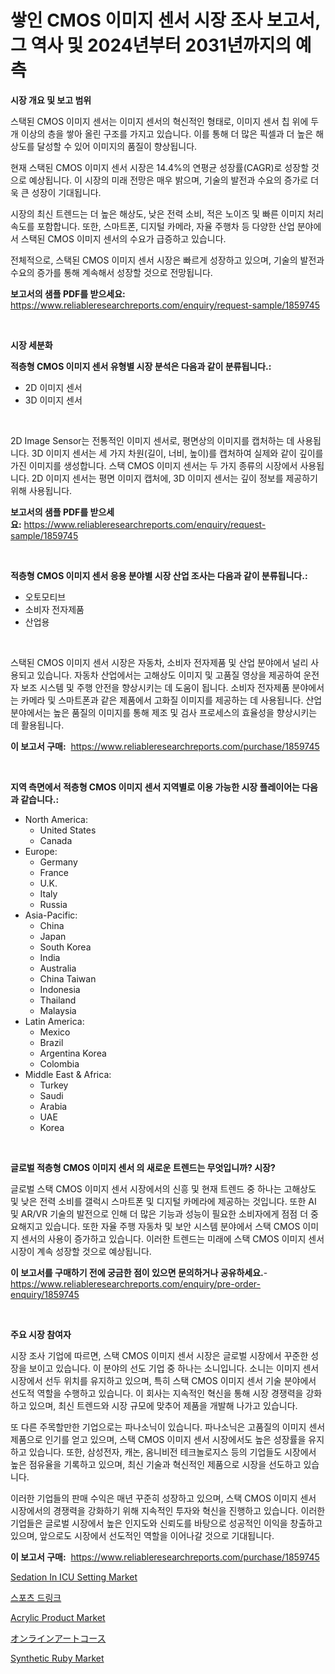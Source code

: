 <p><h1>쌓인 CMOS 이미지 센서 시장 조사 보고서, 그 역사 및 2024년부터 2031년까지의 예측</h1></p><p><strong>시장 개요 및 보고 범위</strong></p>
<p><p>스택된 CMOS 이미지 센서는 이미지 센서의 혁신적인 형태로, 이미지 센서 칩 위에 두 개 이상의 층을 쌓아 올린 구조를 가지고 있습니다. 이를 통해 더 많은 픽셀과 더 높은 해상도를 달성할 수 있어 이미지의 품질이 향상됩니다.</p><p>현재 스택된 CMOS 이미지 센서 시장은 14.4%의 연평균 성장률(CAGR)로 성장할 것으로 예상됩니다. 이 시장의 미래 전망은 매우 밝으며, 기술의 발전과 수요의 증가로 더욱 큰 성장이 기대됩니다.</p><p>시장의 최신 트렌드는 더 높은 해상도, 낮은 전력 소비, 적은 노이즈 및 빠른 이미지 처리 속도를 포함합니다. 또한, 스마트폰, 디지털 카메라, 자율 주행차 등 다양한 산업 분야에서 스택된 CMOS 이미지 센서의 수요가 급증하고 있습니다.</p><p>전체적으로, 스택된 CMOS 이미지 센서 시장은 빠르게 성장하고 있으며, 기술의 발전과 수요의 증가를 통해 계속해서 성장할 것으로 전망됩니다.</p></p>
<p><strong>보고서의 샘플 PDF를 받으세요:</strong> <a href="https://www.reliableresearchreports.com/enquiry/request-sample/1859745">https://www.reliableresearchreports.com/enquiry/request-sample/1859745</a></p>
<p>&nbsp;</p>
<p><strong>시장 세분화</strong></p>
<p><strong>적층형 CMOS 이미지 센서 유형별 시장 분석은 다음과 같이 분류됩니다.:</strong></p>
<p><ul><li>2D 이미지 센서</li><li>3D 이미지 센서</li></ul></p>
<p>&nbsp;</p>
<p><p>2D Image Sensor는 전통적인 이미지 센서로, 평면상의 이미지를 캡처하는 데 사용됩니다. 3D 이미지 센서는 세 가지 차원(길이, 너비, 높이)를 캡처하여 실제와 같이 깊이를 가진 이미지를 생성합니다. 스택 CMOS 이미지 센서는 두 가지 종류의 시장에서 사용됩니다. 2D 이미지 센서는 평면 이미지 캡처에, 3D 이미지 센서는 깊이 정보를 제공하기 위해 사용됩니다.</p></p>
<p><strong>보고서의 샘플 PDF를 받으세요:</strong>&nbsp;<a href="https://www.reliableresearchreports.com/enquiry/request-sample/1859745">https://www.reliableresearchreports.com/enquiry/request-sample/1859745</a></p>
<p>&nbsp;</p>
<p><strong> 적층형 CMOS 이미지 센서 응용 분야별 시장 산업 조사는 다음과 같이 분류됩니다.:</strong></p>
<p><ul><li>오토모티브</li><li>소비자 전자제품</li><li>산업용</li></ul></p>
<p>&nbsp;</p>
<p><p>스택된 CMOS 이미지 센서 시장은 자동차, 소비자 전자제품 및 산업 분야에서 널리 사용되고 있습니다. 자동차 산업에서는 고해상도 이미지 및 고품질 영상을 제공하여 운전자 보조 시스템 및 주행 안전을 향상시키는 데 도움이 됩니다. 소비자 전자제품 분야에서는 카메라 및 스마트폰과 같은 제품에서 고화질 이미지를 제공하는 데 사용됩니다. 산업 분야에서는 높은 품질의 이미지를 통해 제조 및 검사 프로세스의 효율성을 향상시키는 데 활용됩니다.</p></p>
<p><strong>이 보고서 구매:</strong>&nbsp; <a href="https://www.reliableresearchreports.com/purchase/1859745">https://www.reliableresearchreports.com/purchase/1859745</a></p>
<p>&nbsp;</p>
<p><strong>지역 측면에서 적층형 CMOS 이미지 센서 지역별로 이용 가능한 시장 플레이어는 다음과 같습니다.:</strong></p>
<p><ul>
    <li>
        North America:
        <ul>
            <li>United States</li>
            <li>Canada</li>
        </ul>
    </li>
    <li>
        Europe:
        <ul>
            <li>Germany</li>
            <li>France</li>
            <li>U.K.</li>
            <li>Italy</li>
            <li>Russia</li>
        </ul>
    </li>
    <li>
        Asia-Pacific:
        <ul>
            <li>China</li>
            <li>Japan</li>
            <li>South Korea</li>
            <li>India</li>
            <li>Australia</li>
            <li>China Taiwan</li>
            <li>Indonesia</li>
            <li>Thailand</li>
            <li>Malaysia</li>
        </ul>
    </li>
    <li>
        Latin America:
        <ul>
            <li>Mexico</li>
            <li>Brazil</li>
            <li>Argentina Korea</li>
            <li>Colombia</li>
        </ul>
    </li>
    <li>
        Middle East & Africa:
        <ul>
            <li>Turkey</li>
            <li>Saudi</li>
            <li>Arabia</li>
            <li>UAE</li>
            <li>Korea</li>
        </ul>
    </li>
    </ul></p>
<p>&nbsp;</p>
<p><strong>글로벌 적층형 CMOS 이미지 센서 의 새로운 트렌드는 무엇입니까? 시장?</strong></p>
<p><p>글로벌 스택 CMOS 이미지 센서 시장에서의 신흥 및 현재 트렌드 중 하나는 고해상도 및 낮은 전력 소비를 갤럭시 스마트폰 및 디지털 카메라에 제공하는 것입니다. 또한 AI 및 AR/VR 기술의 발전으로 인해 더 많은 기능과 성능이 필요한 소비자에게 점점 더 중요해지고 있습니다. 또한 자율 주행 자동차 및 보안 시스템 분야에서 스택 CMOS 이미지 센서의 사용이 증가하고 있습니다. 이러한 트렌드는 미래에 스택 CMOS 이미지 센서 시장이 계속 성장할 것으로 예상됩니다.</p></p>
<p><strong>이 보고서를 구매하기 전에 궁금한 점이 있으면 문의하거나 공유하세요.</strong>- <a href="https://www.reliableresearchreports.com/enquiry/pre-order-enquiry/1859745">https://www.reliableresearchreports.com/enquiry/pre-order-enquiry/1859745</a></p>
<p>&nbsp;</p>
<p><strong>주요 시장 참여자</strong></p>
<p><p>시장 조사 기업에 따르면, 스택 CMOS 이미지 센서 시장은 글로벌 시장에서 꾸준한 성장을 보이고 있습니다. 이 분야의 선도 기업 중 하나는 소니입니다. 소니는 이미지 센서 시장에서 선두 위치를 유지하고 있으며, 특히 스택 CMOS 이미지 센서 기술 분야에서 선도적 역할을 수행하고 있습니다. 이 회사는 지속적인 혁신을 통해 시장 경쟁력을 강화하고 있으며, 최신 트렌드와 시장 규모에 맞추어 제품을 개발해 나가고 있습니다.</p><p>또 다른 주목할만한 기업으로는 파나소닉이 있습니다. 파나소닉은 고품질의 이미지 센서 제품으로 인기를 얻고 있으며, 스택 CMOS 이미지 센서 시장에서도 높은 성장률을 유지하고 있습니다. 또한, 삼성전자, 캐논, 옴니비전 테크놀로지스 등의 기업들도 시장에서 높은 점유율을 기록하고 있으며, 최신 기술과 혁신적인 제품으로 시장을 선도하고 있습니다.</p><p>이러한 기업들의 판매 수익은 매년 꾸준히 성장하고 있으며, 스택 CMOS 이미지 센서 시장에서의 경쟁력을 강화하기 위해 지속적인 투자와 혁신을 진행하고 있습니다. 이러한 기업들은 글로벌 시장에서 높은 인지도와 신뢰도를 바탕으로 성공적인 이익을 창출하고 있으며, 앞으로도 시장에서 선도적인 역할을 이어나갈 것으로 기대됩니다.</p></p>
<p><strong>이 보고서 구매:</strong>&nbsp;&nbsp;<a href="https://www.reliableresearchreports.com/purchase/1859745">https://www.reliableresearchreports.com/purchase/1859745</a></p>
<p><p><a href="https://issuu.com/reportprime-2/docs/sedation-in-icu-setting-market-size-2030.pptx">Sedation In ICU Setting Market</a></p><p><a href="https://github.com/lkwggful07722/Market-Research-Report-List-1/blob/main/1447339192525.md">스포츠 드링크</a></p><p><a href="https://github.com/irfadac/Market-Research-Report-List-2/blob/main/acrylic-product-market.md">Acrylic Product Market</a></p><p><a href="https://medium.com/@chloekessler01/%E3%82%AA%E3%83%B3%E3%83%A9%E3%82%A4%E3%83%B3%E3%82%A2%E3%83%BC%E3%83%88%E3%82%B3%E3%83%BC%E3%82%B9%E5%B8%82%E5%A0%B4-%E5%B8%82%E5%A0%B4%E3%82%B7%E3%82%A7%E3%82%A2-%E5%B8%82%E5%A0%B4%E3%83%88%E3%83%AC%E3%83%B3%E3%83%89-%E3%81%8A%E3%82%88%E3%81%B3%E5%B0%86%E6%9D%A5%E3%81%AE%E6%88%90%E9%95%B7%E3%81%AE%E6%8E%A2%E7%B4%A2-e044cb07b041">オンラインアートコース</a></p><p><a href="https://github.com/ashepherd82/Market-Research-Report-List-3/blob/main/synthetic-ruby-market.md">Synthetic Ruby Market</a></p></p>
